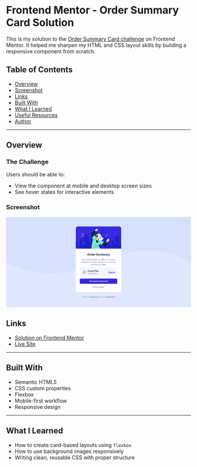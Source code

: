 # Frontend Mentor - Order Summary Card Solution

This is my solution to the [Order Summary Card challenge](https://www.frontendmentor.io/challenges/order-summary-component-QlPmajDUj) on Frontend Mentor. It helped me sharpen my HTML and CSS layout skills by building a responsive component from scratch.

## Table of Contents

- [Overview](#overview)
- [Screenshot](#screenshot)
- [Links](#links)
- [Built With](#built-with)
- [What I Learned](#what-i-learned)
- [Useful Resources](#useful-resources)
- [Author](#author)

---

## Overview

### The Challenge

Users should be able to:

- View the component at mobile and desktop screen sizes
- See hover states for interactive elements

### Screenshot

![Order Summary Screenshot](./order-summary-component-ss.jpeg)

## Links

- [Solution on Frontend Mentor](https://www.frontendmentor.io/solutions/your-solution-link)
- [Live Site](https://yourusername.github.io/order-summary-card/)

---

## Built With

- Semantic HTML5
- CSS custom properties
- Flexbox
- Mobile-first workflow
- Responsive design

---

## What I Learned

- How to create card-based layouts using `flexbox`
- How to use background images responsively
- Writing clean, reusable CSS with proper structure
